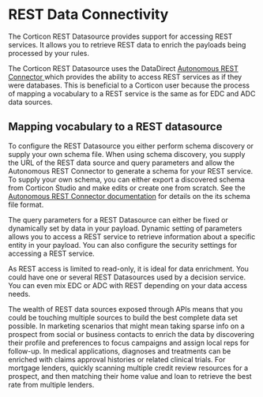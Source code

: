 # REST Data Connectivity

The Corticon REST Datasource provides support for accessing REST services. It allows you to retrieve REST data to enrich the payloads being processed by your rules.

The Corticon REST Datasource uses the DataDirect [Autonomous REST Connector ](https://www.progress.com/connectors/autonomous-rest-connector)which provides the ability to access REST services as if they were databases. This is beneficial to a Corticon user because the process of mapping a vocabulary to a REST service is the same as for EDC and ADC data sources.

## Mapping vocabulary to a REST datasource

To configure the REST Datasource you either perform schema discovery or supply your own schema file. When using schema discovery, you supply the URL of the REST data source and query parameters and allow the Autonomous REST Connector to generate a schema for your REST service. To supply your own schema, you can either export a discovered schema from Corticon Studio and make edits or create one from scratch. See the[ Autonomous REST Connector documentation](https://docs.progress.com/bundle/corticon-data-integration/page/Overview-of-the-Autonomous-REST-Connector.html) for details on the its schema file format.

The query parameters for a REST Datasource can either be fixed or dynamically set by data in your payload. Dynamic setting of parameters allows you to access a REST service to retrieve information about a specific entity in your payload. You can also configure the security settings for accessing a REST service.

As REST access is limited to read-only, it is ideal for data enrichment. You could have one or several REST Datasources used by a decision service. You can even mix EDC or ADC with REST depending on your data access needs.

The wealth of REST data sources exposed through APIs means that you could be touching multiple sources to build the best complete data set possible. In marketing scenarios that might mean taking sparse info on a prospect from social or business contacts to enrich the data by discovering their profile and preferences to focus campaigns and assign local reps for follow-up. In medical applications, diagnoses and treatments can be enriched with claims approval histories or related clinical trials. For mortgage lenders, quickly scanning multiple credit review resources for a prospect, and then matching their home value and loan to retrieve the best rate from multiple lenders.
